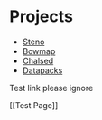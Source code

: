 # Projects

- [Steno](steno.md)
- [Bowmap](bowmap.md)
- [Chalsed](chalsed.md)
- [Datapacks](datapacks.md)

Test link please ignore

[[Test Page]]
